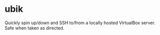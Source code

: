 # ubik
Quickly spin up/down and SSH to/from a locally hosted VirtualBox server. Safe when taken as directed.
